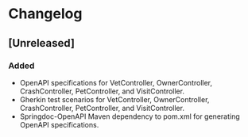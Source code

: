 # Changelog

## [Unreleased]

### Added
- OpenAPI specifications for VetController, OwnerController, CrashController, PetController, and VisitController.
- Gherkin test scenarios for VetController, OwnerController, CrashController, PetController, and VisitController.
- Springdoc-OpenAPI Maven dependency to pom.xml for generating OpenAPI specifications.
